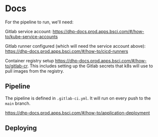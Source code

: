 # Docs

For the pipeline to run, we'll need:

Gitlab service account: <https://dhp-docs.prod.apps.bsci.com/#/how-to/kube-service-accounts>

Gitlab runner configured (which will need the service account above): <https://dhp-docs.prod.apps.bsci.com/#/how-to/cicd-runners>

Container registry setup <https://dhp-docs.prod.apps.bsci.com/#/how-to/gitlab-cr>. This includes setting up the Gitlab secrets that k8s will use to pull images from the registry.

## Pipeline

The pipeline is defined in `.gitlab-ci.yml`. It will run on every push to the `main` branch.

https://dhp-docs.prod.apps.bsci.com/#/how-to/application-deployment

## Deploying
